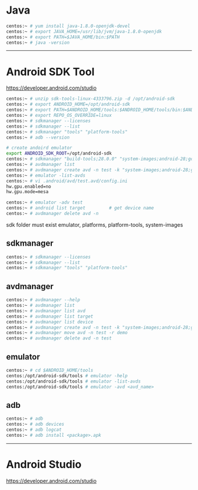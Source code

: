# Java

```bash
centos:~ # yum install java-1.8.0-openjdk-devel
centos:~ # export JAVA_HOME=/usr/lib/jvm/java-1.8.0-openjdk
centos:~ # export PATH=$JAVA_HOME/bin:$PATH
centos:~ # java -version
```


---

# Android SDK Tool

https://developer.android.com/studio

```bash
centos:~ # unzip sdk-tools-linux-4333796.zip -d /opt/android-sdk
centos:~ # export ANDROID_HOME=/opt/android-sdk
centos:~ # export PATH=$ANDROID_HOME/tools:$ANDROID_HOME/tools/bin:$ANDROID_HOME/platform-tools:$PATH
centos:~ # export REPO_OS_OVERRIDE=linux
centos:~ # sdkmanager --licenses
centos:~ # sdkmanager --list
centos:~ # sdkmanager "tools" "platform-tools"
centos:~ # adb --version

# create andoird emulator
export ANDROID_SDK_ROOT=/opt/android-sdk
centos:~ # sdkmanager "build-tools;28.0.0" "system-images;android-28;google_apis;x86_64" "platforms;android-28"
centos:~ # avdmanager list
centos:~ # avdmanager create avd -n test -k "system-images;android-28;google_apis;x86_64"
centos:~ # emulator -list-avds
centos:~ # vi .android/avd/test.avd/config.ini
hw.gpu.enabled=no
hw.gpu.mode=mesa

centos:~ # emulator -adv test
centos:~ # android list target         # get device name
centos:~ # avdmanager delete avd -n
```

sdk folder must exist emulator, platforms, platform-tools, system-images


## sdkmanager

```bash
centos:~ # sdkmanager --licenses
centos:~ # sdkmanager --list
centos:~ # sdkmanager "tools" "platform-tools"
```


## avdmanager

```bash
centos:~ # avdmanager --help
centos:~ # avdmanager list
centos:~ # avdmanager list avd
centos:~ # avdmanager list target
centos:~ # avdmanager list device
centos:~ # avdmanager create avd -n test -k "system-images;android-28;google_apis;x86_64"
centos:~ # avdmanager move avd -n test -r demo
centos:~ # avdmanager delete avd -n test
```


## emulator

```bash
centos:~ # cd $ANDROID_HOME/tools
centos:/opt/android-sdk/tools # emulator -help
centos:/opt/android-sdk/tools # emulator -list-avds
centos:/opt/android-sdk/tools # emulator -avd <avd_name>
```


## adb

```bash
centos:~ # adb
centos:~ # adb devices
centos:~ # adb logcat
centos:~ # adb install <package>.apk
```

---

# Android Studio

https://developer.android.com/studio

